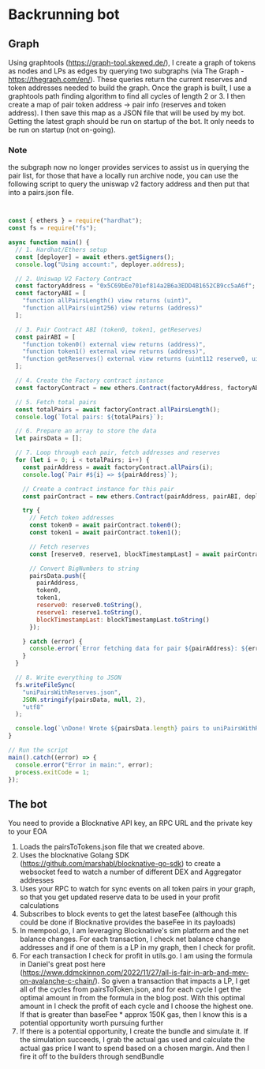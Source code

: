 # Backrunning bot

## Graph
Using graphtools (https://graph-tool.skewed.de/), I create a graph of tokens as nodes and LPs as edges by querying two subgraphs (via The Graph - https://thegraph.com/en/). These queries return the current reserves and token addresses needed to build the graph. Once the graph is built, I use a graphtools path finding algorithm to find all cycles of length 2 or 3. I then create a map of pair token address -> pair info (reserves and token address). I then save this map as a JSON file that will be used by my bot. Getting the latest graph should be run on startup of the bot. It only needs to be run on startup (not on-going).


### Note
the subgraph now no longer provides services to assist us in querying the pair list, for those that have a locally run archive node, you can use the following script to query the uniswap v2 factory address and then put that into a pairs.json file.

```javascript


const { ethers } = require("hardhat");
const fs = require("fs");

async function main() {
  // 1. Hardhat/Ethers setup
  const [deployer] = await ethers.getSigners();
  console.log("Using account:", deployer.address);

  // 2. Uniswap V2 Factory Contract
  const factoryAddress = "0x5C69bEe701ef814a2B6a3EDD4B1652CB9cc5aA6f"; // mainnet example
  const factoryABI = [
    "function allPairsLength() view returns (uint)",
    "function allPairs(uint256) view returns (address)"
  ];

  // 3. Pair Contract ABI (token0, token1, getReserves)
  const pairABI = [
    "function token0() external view returns (address)",
    "function token1() external view returns (address)",
    "function getReserves() external view returns (uint112 reserve0, uint112 reserve1, uint32 blockTimestampLast)"
  ];

  // 4. Create the Factory contract instance
  const factoryContract = new ethers.Contract(factoryAddress, factoryABI, deployer);

  // 5. Fetch total pairs
  const totalPairs = await factoryContract.allPairsLength();
  console.log(`Total pairs: ${totalPairs}`);

  // 6. Prepare an array to store the data
  let pairsData = [];

  // 7. Loop through each pair, fetch addresses and reserves
  for (let i = 0; i < totalPairs; i++) {
    const pairAddress = await factoryContract.allPairs(i);
    console.log(`Pair #${i} => ${pairAddress}`);

    // Create a contract instance for this pair
    const pairContract = new ethers.Contract(pairAddress, pairABI, deployer);

    try {
      // Fetch token addresses
      const token0 = await pairContract.token0();
      const token1 = await pairContract.token1();

      // Fetch reserves
      const [reserve0, reserve1, blockTimestampLast] = await pairContract.getReserves();

      // Convert BigNumbers to string
      pairsData.push({
        pairAddress,
        token0,
        token1,
        reserve0: reserve0.toString(),
        reserve1: reserve1.toString(),
        blockTimestampLast: blockTimestampLast.toString()
      });

    } catch (error) {
      console.error(`Error fetching data for pair ${pairAddress}: ${error.message}`);
    }
  }

  // 8. Write everything to JSON
  fs.writeFileSync(
    "uniPairsWithReserves.json",
    JSON.stringify(pairsData, null, 2),
    "utf8"
  );

  console.log(`\nDone! Wrote ${pairsData.length} pairs to uniPairsWithReserves.json`);
}

// Run the script
main().catch((error) => {
  console.error("Error in main:", error);
  process.exitCode = 1;
});

```



## The bot
You need to provide a Blocknative API key, an RPC URL and the private key to your EOA
1. Loads the pairsToTokens.json file that we created above.
2. Uses the blocknative Golang SDK (https://github.com/marshabl/blocknative-go-sdk) to create a websocket feed to watch a number of different DEX and Aggregator addresses
3. Uses your RPC to watch for sync events on all token pairs in your graph, so that you get updated reserve data to be used in your profit calculations
4. Subscribes to block events to get the latest baseFee (although this could be done if Blocknative provides the baseFee in its payloads)
5. In mempool.go, I am leveraging Blocknative's sim platform and the net balance changes. For each transaction, I check net balance change addresses and if one of them is a LP in my graph, then I check for profit.
6. For each transaction I check for profit in utils.go. I am using the formula in Daniel's great post here (https://www.ddmckinnon.com/2022/11/27/all-is-fair-in-arb-and-mev-on-avalanche-c-chain/). So given a transaction that impacts a LP, I get all of the cycles from pairsToToken.json, and for each cycle I get the optimal amount in from the formula in the blog post. With this optimal amount in I check the profit of each cycle and I choose the highest one. If that is greater than baseFee * approx 150K gas, then I know this is a potential opportunity worth pursuing further
7. If there is a potential opportunity, I create the bundle and simulate it. If the simulation succeeds, I grab the actual gas used and calculate the actual gas price I want to spend based on a chosen margin. And then I fire it off to the builders through sendBundle
   

